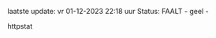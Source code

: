 laatste update: 
vr 01-12-2023 22:18   uur 
Status: FAALT - geel - 
<div class="service Y">httpstat</div>